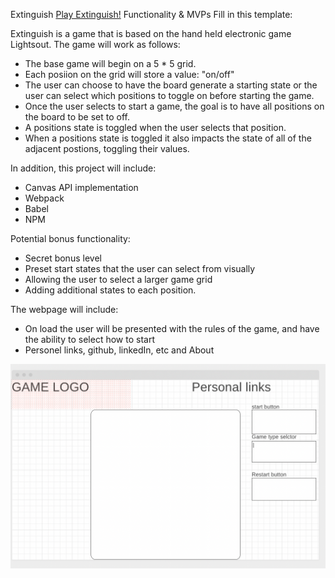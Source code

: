 Extinguish
<a href="https://whilekofman.github.io/extinguish/">Play Extinguish!</a> 
Functionality & MVPs
Fill in this template:

Extinguish is a game that is based on the hand held electronic game Lightsout. The game will work as follows:

* The base game will begin on a 5 * 5 grid.
* Each posiion on the grid will store a value: "on/off" 
* The user can choose to have the board generate a starting state or the user can select which positions to toggle on before starting the game.
* Once the user selects to start a game, the goal is to have all positions on the board to be set to off. 
* A positions state is toggled when the user selects that position. 
* When a positions state is toggled it also impacts the state of all of the adjacent postions, toggling their values.



In addition, this project will include:
* Canvas API implementation 
* Webpack 
* Babel 
* NPM 

Potential bonus functionality:
* Secret bonus level
* Preset start states that the user can select from visually
* Allowing the user to select a larger game grid
* Adding additional states to each position.

The webpage will include:
* On load the user will be presented with the rules of the game, and have the ability to select how to start
* Personel links, github, linkedIn, etc and About

<img src="images/wireframe.png"
     alt="Wire frame"
 />
